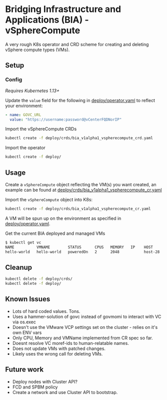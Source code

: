# Bridging Infrastructure and Applications (BIA) - vSphereCompute

A very rough K8s operator and CRD scheme for creating and deleting vSphere compute types (VMs).

## Setup

### Config

*Requires Kubernetes 1.13+*

Update the `value` field for the following in [deploy/operator.yaml](deploy/operator.yaml) to reflect your environment:

```yaml
- name: GOVC_URL
  value: "https://username:password@vCenterFQDNorIP"
```

Import the vSphereCompute CRDs

```sh
kubectl create -f deploy/crds/bia_v1alpha1_vspherecompute_crd.yaml
```

Import the operator

```sh
kubectl create -f deploy/
```

## Usage

Create a `vSphereCompute` object reflecting the VM(s) you want created, an example can be found at [deploy/crds/bia_v1alpha1_vspherecompute_cr.yaml](deploy/crds/bia_v1alpha1_vspherecompute_cr.yaml)

Import the `vSphereCompute` object into K8s:

```sh
kubectl create -f deploy/crds/bia_v1alpha1_vspherecompute_cr.yaml
```

A VM will be spun up on the environment as specified in [deploy/operator.yaml](deploy/operator.yaml).

Get the current BIA deployed and managed VMs

```sh
$ kubectl get vc
NAME          VMNAME        STATUS      CPUS   MEMORY   IP    HOST
hello-world   hello-world   poweredOn   2      2048           host-28
```

## Cleanup

```sh
kubectl delete -f deploy/crds/
kubectl delete -f deploy/
```

## Known Issues

* Lots of hard coded values. Tons.
* Uses a hammer-solution of govc instead of govmomi to interact with VC via os.exec
* Doesn't use the VMware VCP settings set on the cluster - relies on it's own ENV vars
* Only CPU, Memory and VMName implemented from CR spec so far.
* Doesnt resolve VC moref-ids to human-relatable names.
* Does not update VMs with patched changes.
* Likely uses the wrong call for deleting VMs.

## Future work

* Deploy nodes with Cluster API?
* FCD and SPBM policy
* Create a network and use Cluster API to bootstrap.
